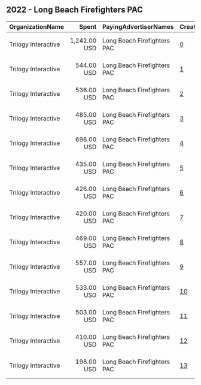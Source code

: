 ## 2022 - Long Beach Firefighters PAC 
|OrganizationName|Spent|PayingAdvertiserNames|CreativeUrls|Impressions|Genders|AgeBrackets|CountryCodes|BillingAddresses|CandidateBallotInformation|
|:---|---:|:---|:---|---:|:---|:---|:---|:---|:---|
|Trilogy Interactive|1,242.00 USD|Long Beach Firefighters PAC|[0](https://www.snap.com/political-ads/asset/cde7627fef0d4dec8c569e747831cb739b313003dbb3e1d530f1790b84904308?mediaType=png)|61,745||18+|united states|"2054 University Ave STE 600,Berkeley,94704,US"|Rex Richardson|
|Trilogy Interactive|544.00 USD|Long Beach Firefighters PAC|[1](https://www.snap.com/political-ads/asset/627d14935c199cad4fa448bf53eea1eace7e2131e3d6f62dfc72cc30460fd2ef?mediaType=png)|41,442||18+|united states|"2054 University Ave STE 600,Berkeley,94704,US"|Rex Richardson|
|Trilogy Interactive|536.00 USD|Long Beach Firefighters PAC|[2](https://www.snap.com/political-ads/asset/5816911cfa71bf63e4ef693ead90d73d8cb460cb4c8f22ca6d88b5221670c02a?mediaType=png)|40,617||18+|united states|"2054 University Ave STE 600,Berkeley,94704,US"|Rex Richardson|
|Trilogy Interactive|485.00 USD|Long Beach Firefighters PAC|[3](https://www.snap.com/political-ads/asset/07015e8141eefe5b17d229ff112760dc1a5de5605ce797dae2d56db215c0dd41?mediaType=png)|36,652||18+|united states|"2054 University Ave STE 600,Berkeley,94704,US"|Rex Richardson|
|Trilogy Interactive|696.00 USD|Long Beach Firefighters PAC|[4](https://www.snap.com/political-ads/asset/9f2bdca9df8a3591b491163ec16105dda116367c638bac23b3685b33b55adf4e?mediaType=png)|34,279||18+|united states|"2054 University Ave STE 600,Berkeley,94704,US"|Rex Richardson|
|Trilogy Interactive|435.00 USD|Long Beach Firefighters PAC|[5](https://www.snap.com/political-ads/asset/59aa2c051bc8a94864141b71dda1a0064f5c5bc0cfbbd3202f3c3a396b5a1c53?mediaType=png)|31,827||18+|united states|"2054 University Ave STE 600,Berkeley,94704,US"|Rex Richardson|
|Trilogy Interactive|426.00 USD|Long Beach Firefighters PAC|[6](https://www.snap.com/political-ads/asset/d2acd0738ef8229e2f8db91c38165784843285e775032c57acd40143552deb4e?mediaType=png)|31,000||18+|united states|"2054 University Ave STE 600,Berkeley,94704,US"|Rex Richardson|
|Trilogy Interactive|420.00 USD|Long Beach Firefighters PAC|[7](https://www.snap.com/political-ads/asset/f1775d927fef5647d7eeee0a468801b78666417512f4910a6b86247319063fcd?mediaType=png)|30,902||18+|united states|"2054 University Ave STE 600,Berkeley,94704,US"|Rex Richardson|
|Trilogy Interactive|469.00 USD|Long Beach Firefighters PAC|[8](https://www.snap.com/political-ads/asset/0ef5f4e398d78e235d3faec9bb96bae6d01614d042702f7897c3991db4f836d4?mediaType=png)|27,793||18+|united states|"2054 University Ave STE 600,Berkeley,94704,US"|Rex Richardson|
|Trilogy Interactive|557.00 USD|Long Beach Firefighters PAC|[9](https://www.snap.com/political-ads/asset/fbbaeccbef8dd114f2413d213587da13cee9ca597e4d8d4b4a82d64aa40ea8ff?mediaType=png)|24,035||18+|united states|"2054 University Ave STE 600,Berkeley,94704,US"|Rex Richardson|
|Trilogy Interactive|533.00 USD|Long Beach Firefighters PAC|[10](https://www.snap.com/political-ads/asset/3e4cc7e40b4370ee952bd1c823eeb52a618e1177c6fb14ce63fdcc3b31f52684?mediaType=png)|23,088||18+|united states|"2054 University Ave STE 600,Berkeley,94704,US"|Rex Richardson|
|Trilogy Interactive|503.00 USD|Long Beach Firefighters PAC|[11](https://www.snap.com/political-ads/asset/b5842588ba8c6f26bd8c117bb23cf35f38046f8374201e848cedda10c0493025?mediaType=png)|20,722||18+|united states|"2054 University Ave STE 600,Berkeley,94704,US"|Rex Richardson|
|Trilogy Interactive|410.00 USD|Long Beach Firefighters PAC|[12](https://www.snap.com/political-ads/asset/02f9b179ab0a395da9af0aca50106abcd9b12d695ca4de45a80209359069d60e?mediaType=png)|19,056||18+|united states|"2054 University Ave STE 600,Berkeley,94704,US"|Rex Richardson|
|Trilogy Interactive|198.00 USD|Long Beach Firefighters PAC|[13](https://www.snap.com/political-ads/asset/daf36f5cddf3451e2ce8373fb75d99393794cea9ec21abd5ff8608a0cade6bb2?mediaType=png)|10,249||18+|united states|"2054 University Ave STE 600,Berkeley,94704,US"|Rex Richardson|
